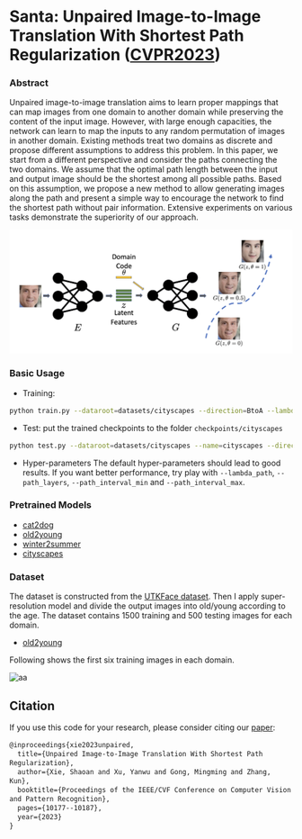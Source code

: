 # Santa: Unpaired Image-to-Image Translation With Shortest Path Regularization ([CVPR2023](https://openaccess.thecvf.com/content/CVPR2023/papers/Xie_Unpaired_Image-to-Image_Translation_With_Shortest_Path_Regularization_CVPR_2023_paper.pdf))

### Abstract
Unpaired image-to-image translation aims to learn
proper mappings that can map images from one domain to
another domain while preserving the content of the input
image. However, with large enough capacities, the network
can learn to map the inputs to any random permutation of
images in another domain. Existing methods treat two domains as discrete and propose different assumptions to address this problem. In this paper, we start from a different
perspective and consider the paths connecting the two domains. We assume that the optimal path length between
the input and output image should be the shortest among
all possible paths. Based on this assumption, we propose a
new method to allow generating images along the path and
present a simple way to encourage the network to find the
shortest path without pair information. Extensive experiments on various tasks demonstrate the superiority of our
approach.

![aa](imgs/santa.png)

### Basic Usage

- Training:
```bash
python train.py --dataroot=datasets/cityscapes --direction=BtoA --lambda_path=0.1 --tag=santa 
```
- Test:
put the trained checkpoints to the folder ```checkpoints/cityscapes```
```bash
python test.py --dataroot=datasets/cityscapes --name=cityscapes --direction=BtoA
```
- Hyper-parameters
The default hyper-parameters should lead to good results. If you want better performance, try play with
```--lambda_path```, ```--path_layers```, ```--path_interval_min``` and ```--path_interval_max```.     

### Pretrained Models
- [cat2dog](https://drive.google.com/file/d/1S0K4uEs6C17uJKFXjBJ5_STGuzTvmDnk/view?usp=sharing)
- [old2young](https://drive.google.com/file/d/18nlYAaMnqznNEWHVzjLSY_g-WZBVvAqc/view?usp=sharing)
- [winter2summer](https://drive.google.com/file/d/121cghssDMPzmMNK7ROtejhNzFxERw8O4/view?usp=sharing)
- [cityscapes](https://drive.google.com/file/d/1g2ygEJ4NIHqL6RnAahLtGdA92Q3IyuDa/view?usp=sharing)

### Dataset 
The dataset is constructed from the [UTKFace dataset](https://susanqq.github.io/UTKFace/). Then I apply super-resolution model and divide the output images into old/young according to the age.
The dataset contains 1500 training and 500 testing images for each domain.
- [old2young](https://drive.google.com/file/d/1VDKItJsUQ91TMbWEEuyRvoNBAxT8iRyC/view?usp=sharing)

Following shows the first six training images in each domain.

![aa](imgs/santa_sample.png)




## Citation
If you use this code for your research, please consider citing our [paper](https://openaccess.thecvf.com/content/CVPR2023/papers/Xie_Unpaired_Image-to-Image_Translation_With_Shortest_Path_Regularization_CVPR_2023_paper.pdf):

```
@inproceedings{xie2023unpaired,
  title={Unpaired Image-to-Image Translation With Shortest Path Regularization},
  author={Xie, Shaoan and Xu, Yanwu and Gong, Mingming and Zhang, Kun},
  booktitle={Proceedings of the IEEE/CVF Conference on Computer Vision and Pattern Recognition},
  pages={10177--10187},
  year={2023}
}
```